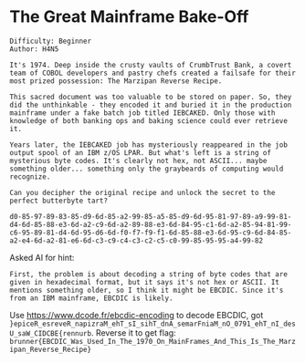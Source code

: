 # The Great Mainframe Bake-Off

```
Difficulty: Beginner
Author: H4N5

It's 1974. Deep inside the crusty vaults of CrumbTrust Bank, a covert team of COBOL developers and pastry chefs created a failsafe for their most prized possession: The Marzipan Reverse Recipe.

This sacred document was too valuable to be stored on paper. So, they did the unthinkable - they encoded it and buried it in the production mainframe under a fake batch job titled IEBCAKED. Only those with knowledge of both banking ops and baking science could ever retrieve it.

Years later, the IEBCAKED job has mysteriously reappeared in the job output spool of an IBM z/OS LPAR. But what's left is a string of mysterious byte codes. It's clearly not hex, not ASCII... maybe something older... something only the graybeards of computing would recognize.

Can you decipher the original recipe and unlock the secret to the perfect butterbyte tart?

d0-85-97-89-83-85-d9-6d-85-a2-99-85-a5-85-d9-6d-95-81-97-89-a9-99-81-d4-6d-85-88-e3-6d-a2-c9-6d-a2-89-88-e3-6d-84-95-c1-6d-a2-85-94-81-99-c6-95-89-81-d4-6d-95-d6-6d-f0-f7-f9-f1-6d-85-88-e3-6d-95-c9-6d-84-85-a2-e4-6d-a2-81-e6-6d-c3-c9-c4-c3-c2-c5-c0-99-85-95-95-a4-99-82
```

Asked AI for hint:

```
First, the problem is about decoding a string of byte codes that are given in hexadecimal format, but it says it's not hex or ASCII. It mentions something older, so I think it might be EBCDIC. Since it's from an IBM mainframe, EBCDIC is likely.
```

Use <https://www.dcode.fr/ebcdic-encoding> to decode EBCDIC, got `}epiceR_esreveR_napizraM_ehT_sI_sihT_dnA_semarFniaM_nO_0791_ehT_nI_desU_saW_CIDCBE{rennurb`. Reverse it to get flag: `brunner{EBCDIC_Was_Used_In_The_1970_On_MainFrames_And_This_Is_The_Marzipan_Reverse_Recipe}`
